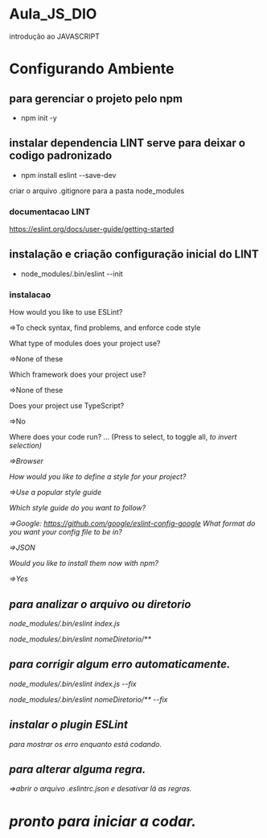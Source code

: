 # Aula_JS_DIO

introdução ao JAVASCRIPT


# Configurando Ambiente
## para gerenciar o projeto pelo npm
- npm init -y

## instalar dependencia LINT serve para deixar o codigo padronizado
- npm install eslint --save-dev

criar o arquivo .gitignore para a pasta node_modules

### documentacao LINT
https://eslint.org/docs/user-guide/getting-started

## instalação e criação configuração inicial do LINT
- node_modules/.bin/eslint --init
### instalacao
How would you like to use ESLint?

=>To check syntax, find problems, and enforce code style

What type of modules does your project use?

=>None of these

Which framework does your project use?

=>None of these

Does your project use TypeScript?

=>No

Where does your code run? ...  (Press <space> to select, <a> to toggle all, <i> to invert selection)

=>Browser

How would you like to define a style for your project?

=>Use a popular style guide

Which style guide do you want to follow?


=>Google: https://github.com/google/eslint-config-google
What format do you want your config file to be in?

=>JSON

Would you like to install them now with npm?

=>Yes

## para analizar o arquivo ou diretorio
node_modules/.bin/eslint index.js

node_modules/.bin/eslint nomeDiretorio/**
## para corrigir algum erro automaticamente.
node_modules/.bin/eslint index.js --fix

node_modules/.bin/eslint nomeDiretorio/**  --fix

## instalar o plugin ESLint
para mostrar os erro enquanto está codando.

## para alterar alguma regra.
=>abrir o arquivo .eslintrc.json e desativar lá as regras.

# pronto para iniciar a codar.